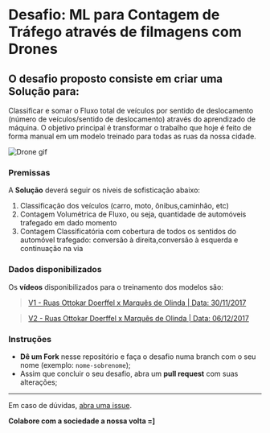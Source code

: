 # Desafio: ML para Contagem de Tráfego através de filmagens com Drones

## O desafio proposto consiste em criar uma Solução para: 

Classificar e somar o Fluxo total de veículos por sentido de deslocamento (número de veículos/sentido de deslocamento) através do aprendizado de máquina. O objetivo principal é transformar o trabalho que hoje é feito de forma manual em um modelo treinado para todas as ruas da nossa cidade.
 

![Drone gif](https://github.com/joinvalle/droneMLChallenge/blob/master/media/drone_jlle_sample.gif)

### Premissas

A **Solução** deverá seguir os níveis de sofisticação abaixo:
1. Classificação dos veículos (carro, moto, ônibus,caminhão, etc)
2. Contagem Volumétrica de Fluxo, ou seja, quantidade de automóveis trafegado em dado momento
3. Contagem Classificatória com cobertura de todos os sentidos do automóvel trafegado: conversão à direita,conversão à esquerda e continuação na via


### Dados disponibilizados

Os **vídeos** disponibilizados para o treinamento dos modelos são:  
> [V1 - Ruas Ottokar Doerffel x Marquês de Olinda | Data: 30/11/2017](https://youtu.be/0YFNdg4W-Tw) 

> [V2 - Ruas Ottokar Doerffel x Marquês de Olinda | Data: 06/12/2017](https://youtu.be/Q6_SGWxeSko)


### Instruções

- **Dê um Fork** nesse repositório e faça o desafio numa branch com o seu nome (exemplo: `nome-sobrenome`);
- Assim que concluir o seu desafio, abra um **pull request** com suas alterações;


---

Em caso de dúvidas, [abra uma issue](https://github.com/joinvalle/droneMLChallenge/issues).

**Colabore com a sociedade a nossa volta =]**
